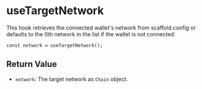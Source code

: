 
# useTargetNetwork

This hook retrieves the connected wallet's network from scaffold.config or defaults to the 0th network in the list if the wallet is not connected.

``` tsx
const network = useTargetNetwork();
```

## Return Value

* `network`: The target network as `Chain` object.
